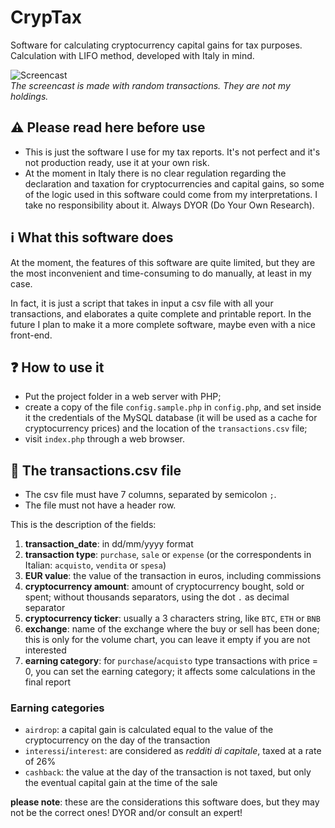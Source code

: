 # CrypTax
Software for calculating cryptocurrency capital gains for tax purposes. Calculation with LIFO method, developed with Italy in mind.

![Screencast](./screencast.gif)  
*The screencast is made with random transactions. They are not my holdings.*

## ⚠️ Please read here before use
- This is just the software I use for my tax reports. It's not perfect and it's not production ready, use it at your own risk.
- At the moment in Italy there is no clear regulation regarding the declaration and taxation for cryptocurrencies and capital gains, so some of the logic used in this software could come from my interpretations. I take no responsibility about it. Always DYOR (Do Your Own Research).

## ℹ️ What this software does
At the moment, the features of this software are quite limited, but they are the most inconvenient and time-consuming to do manually, at least in my case.

In fact, it is just a script that takes in input a csv file with all your transactions, and elaborates a quite complete and printable report. In the future I plan to make it a more complete software, maybe even with a nice front-end.

## ❓ How to use it
- Put the project folder in a web server with PHP;
- create a copy of the file `config.sample.php` in `config.php`, and set inside it the credentials of the MySQL database (it will be used as a cache for cryptocurrency prices) and the location of the `transactions.csv` file;
- visit `index.php` through a web browser.

## 📄 The transactions.csv file
- The csv file must have 7 columns, separated by semicolon `;`.  
- The file must not have a header row.

This is the description of the fields:
1. **transaction_date**: in dd/mm/yyyy format
2. **transaction type**: `purchase`, `sale` or `expense` (or the correspondents in Italian: `acquisto`, `vendita` or `spesa`)
3. **EUR value**: the value of the transaction in euros, including commissions
4. **cryptocurrency amount**: amount of cryptocurrency bought, sold or spent; without thousands separators, using the dot `.` as decimal separator
5. **cryptocurrency ticker**: usually a 3 characters string, like `BTC`, `ETH` or `BNB`
6. **exchange**: name of the exchange where the buy or sell has been done; this is only for the volume chart, you can leave it empty if you are not interested
7. **earning category**: for `purchase`/`acquisto` type transactions with price = 0, you can set the earning category; it affects some calculations in the final report

### Earning categories
- `airdrop`: a capital gain is calculated equal to the value of the cryptocurrency on the day of the transaction
- `interessi`/`interest`: are considered as *redditi di capitale*, taxed at a rate of 26%
- `cashback`: the value at the day of the transaction is not taxed, but only the eventual capital gain at the time of the sale


**please note**: these are the considerations this software does, but they may not be the correct ones! DYOR and/or consult an expert!

